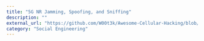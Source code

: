 ```yaml
---
title: "5G NR Jamming, Spoofing, and Sniffing"
description: ""
external_url: "https://github.com/W00t3k/Awesome-Cellular-Hacking/blob/master/5gjam.pdf"
category: "Social Engineering"
---
```

